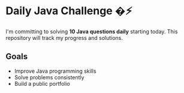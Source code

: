 

# Daily Java Challenge �⚡
I'm committing to solving **10 Java questions daily** starting today. This repository will track my progress and solutions.

## Goals
- Improve Java programming skills
- Solve problems consistently
- Build a public portfolio
